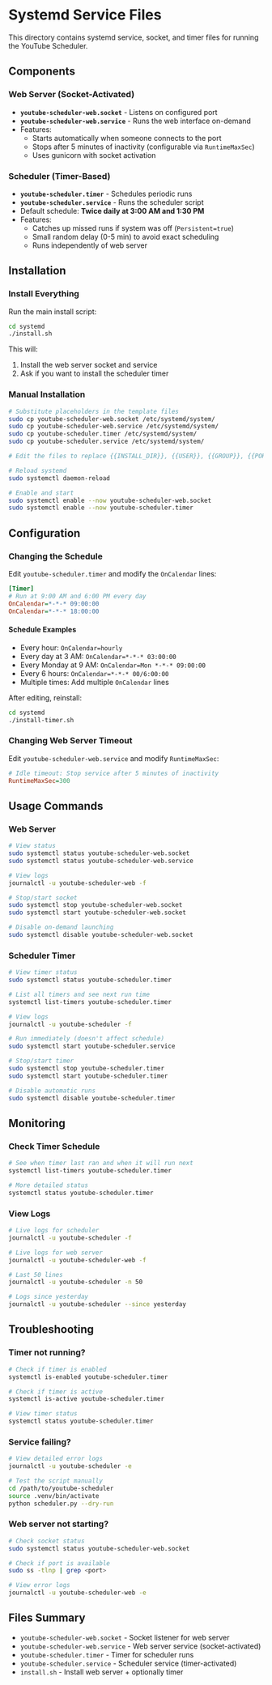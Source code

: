 # Systemd Service Files

This directory contains systemd service, socket, and timer files for running the YouTube Scheduler.

## Components

### Web Server (Socket-Activated)

- **`youtube-scheduler-web.socket`** - Listens on configured port
- **`youtube-scheduler-web.service`** - Runs the web interface on-demand
- Features:
  - Starts automatically when someone connects to the port
  - Stops after 5 minutes of inactivity (configurable via `RuntimeMaxSec`)
  - Uses gunicorn with socket activation

### Scheduler (Timer-Based)

- **`youtube-scheduler.timer`** - Schedules periodic runs
- **`youtube-scheduler.service`** - Runs the scheduler script
- Default schedule: **Twice daily at 3:00 AM and 1:30 PM**
- Features:
  - Catches up missed runs if system was off (`Persistent=true`)
  - Small random delay (0-5 min) to avoid exact scheduling
  - Runs independently of web server

## Installation

### Install Everything

Run the main install script:

```bash
cd systemd
./install.sh
```

This will:

1. Install the web server socket and service
2. Ask if you want to install the scheduler timer

### Manual Installation

```bash
# Substitute placeholders in the template files
sudo cp youtube-scheduler-web.socket /etc/systemd/system/
sudo cp youtube-scheduler-web.service /etc/systemd/system/
sudo cp youtube-scheduler.timer /etc/systemd/system/
sudo cp youtube-scheduler.service /etc/systemd/system/

# Edit the files to replace {{INSTALL_DIR}}, {{USER}}, {{GROUP}}, {{PORT}}

# Reload systemd
sudo systemctl daemon-reload

# Enable and start
sudo systemctl enable --now youtube-scheduler-web.socket
sudo systemctl enable --now youtube-scheduler.timer
```

## Configuration

### Changing the Schedule

Edit `youtube-scheduler.timer` and modify the `OnCalendar` lines:

```ini
[Timer]
# Run at 9:00 AM and 6:00 PM every day
OnCalendar=*-*-* 09:00:00
OnCalendar=*-*-* 18:00:00
```

#### Schedule Examples

- Every hour: `OnCalendar=hourly`
- Every day at 3 AM: `OnCalendar=*-*-* 03:00:00`
- Every Monday at 9 AM: `OnCalendar=Mon *-*-* 09:00:00`
- Every 6 hours: `OnCalendar=*-*-* 00/6:00:00`
- Multiple times: Add multiple `OnCalendar` lines

After editing, reinstall:

```bash
cd systemd
./install-timer.sh
```

### Changing Web Server Timeout

Edit `youtube-scheduler-web.service` and modify `RuntimeMaxSec`:

```ini
# Idle timeout: Stop service after 5 minutes of inactivity
RuntimeMaxSec=300
```

## Usage Commands

### Web Server

```bash
# View status
sudo systemctl status youtube-scheduler-web.socket
sudo systemctl status youtube-scheduler-web.service

# View logs
journalctl -u youtube-scheduler-web -f

# Stop/start socket
sudo systemctl stop youtube-scheduler-web.socket
sudo systemctl start youtube-scheduler-web.socket

# Disable on-demand launching
sudo systemctl disable youtube-scheduler-web.socket
```

### Scheduler Timer

```bash
# View timer status
sudo systemctl status youtube-scheduler.timer

# List all timers and see next run time
systemctl list-timers youtube-scheduler.timer

# View logs
journalctl -u youtube-scheduler -f

# Run immediately (doesn't affect schedule)
sudo systemctl start youtube-scheduler.service

# Stop/start timer
sudo systemctl stop youtube-scheduler.timer
sudo systemctl start youtube-scheduler.timer

# Disable automatic runs
sudo systemctl disable youtube-scheduler.timer
```

## Monitoring

### Check Timer Schedule

```bash
# See when timer last ran and when it will run next
systemctl list-timers youtube-scheduler.timer

# More detailed status
systemctl status youtube-scheduler.timer
```

### View Logs

```bash
# Live logs for scheduler
journalctl -u youtube-scheduler -f

# Live logs for web server
journalctl -u youtube-scheduler-web -f

# Last 50 lines
journalctl -u youtube-scheduler -n 50

# Logs since yesterday
journalctl -u youtube-scheduler --since yesterday
```

## Troubleshooting

### Timer not running?

```bash
# Check if timer is enabled
systemctl is-enabled youtube-scheduler.timer

# Check if timer is active
systemctl is-active youtube-scheduler.timer

# View timer status
systemctl status youtube-scheduler.timer
```

### Service failing?

```bash
# View detailed error logs
journalctl -u youtube-scheduler -e

# Test the script manually
cd /path/to/youtube-scheduler
source .venv/bin/activate
python scheduler.py --dry-run
```

### Web server not starting?

```bash
# Check socket status
sudo systemctl status youtube-scheduler-web.socket

# Check if port is available
sudo ss -tlnp | grep <port>

# View error logs
journalctl -u youtube-scheduler-web -e
```

## Files Summary

- `youtube-scheduler-web.socket` - Socket listener for web server
- `youtube-scheduler-web.service` - Web server service (socket-activated)
- `youtube-scheduler.timer` - Timer for scheduler runs
- `youtube-scheduler.service` - Scheduler service (timer-activated)
- `install.sh` - Install web server + optionally timer
